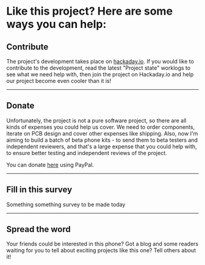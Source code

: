 # Like this project? Here are some ways you can help:

## Contribute

The project's development takes place on [hackaday.io](https://hackaday.io/project/19035). If you would like to contribute to the development, read the latest "Project state" worklogs to see what we need help with, then join the project on Hackaday.io and help our project become even cooler than it is!

---

## Donate

Unfortunately, the project is not a pure software project, so there are all kinds of expenses you could help us cover. We need to order components, iterate on PCB design and cover other expenses like shipping. Also, now I'm aiming to build a batch of beta phone kits - to send them to beta testers and independent reviewers, and that's a large expense that you could help with, to ensure better testing and independent reviews of the project.

You can donate [here](https://www.paypal.me/ZeroPhone) using PayPal.

---

## Fill in this survey

Something something survey to be made today

---

## Spread the word

Your friends could be interested in this phone? Got a blog and some readers waiting for you to tell about exciting projects like this one? Tell others about it!
